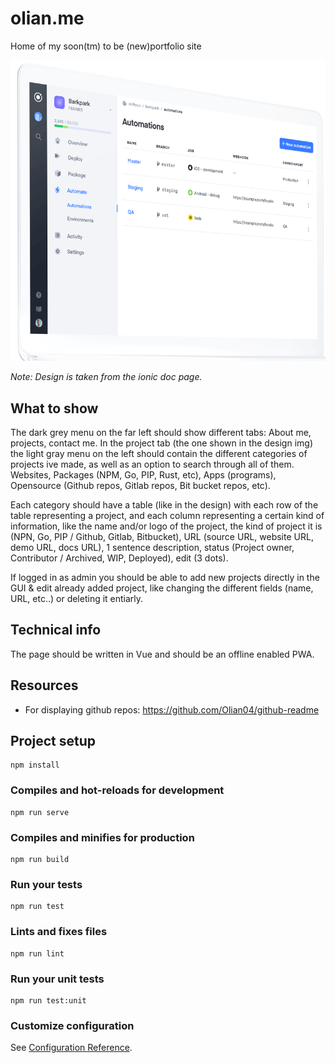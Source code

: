 # olian.me
Home of my soon(tm) to be (new)portfolio site

![](./assets/design.PNG)

_Note: Design is taken from the ionic doc page._

## What to show

The dark grey menu on the far left should show different tabs: About me, projects, contact me.
In the project tab (the one shown in the design img) the light gray menu on the left should contain the different categories of projects ive made, as well as an option to search through all of them. <br>
Websites, Packages (NPM, Go, PIP, Rust, etc), Apps (programs), Opensource (Github repos, Gitlab repos, Bit bucket repos, etc).<br>

Each category should have a table (like in the design) with each row of the table representing a project, and each column representing a certain kind of information, like the name and/or logo of the project, the kind of project it is (NPN, Go, PIP / Github, Gitlab, Bitbucket), URL (source URL, website URL, demo URL, docs URL), 1 sentence description, status (Project owner, Contributor / Archived, WIP, Deployed), edit (3 dots).

If logged in as admin you should be able to add new projects directly in the GUI & edit already added project, like changing the different fields (name, URL, etc..) or deleting it entiarly.


## Technical info

The page should be written in Vue and should be an offline enabled PWA.

## Resources

* For displaying github repos: https://github.com/Olian04/github-readme

## Project setup
```
npm install
```

### Compiles and hot-reloads for development
```
npm run serve
```

### Compiles and minifies for production
```
npm run build
```

### Run your tests
```
npm run test
```

### Lints and fixes files
```
npm run lint
```

### Run your unit tests
```
npm run test:unit
```

### Customize configuration
See [Configuration Reference](https://cli.vuejs.org/config/).

